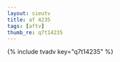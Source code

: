 ```yaml
--- 
layout: sieutv
title: af 4235
tags: [aftv]
thumb_re: q7t14235
---
```

{% include tvadv key="q7t14235" %} 

